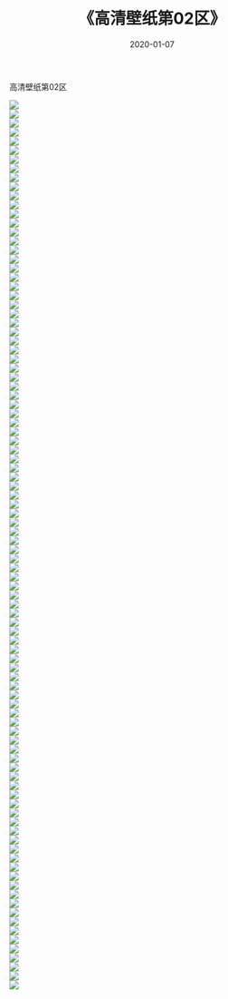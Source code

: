 ﻿---
layout: post
title:  《高清壁纸第02区》
date:   2020-01-07
img: http://img.660000.xyz/Sharelink/壁纸/高清壁纸/高清壁纸第02区/000.jpg
categories: [美女, 清纯, 唯美]
---

高清壁纸第02区

  ![](http://img.660000.xyz/Sharelink/壁纸/高清壁纸/高清壁纸第02区/001.jpg) <br> ![](http://img.660000.xyz/Sharelink/壁纸/高清壁纸/高清壁纸第02区/002.jpg) <br> ![](http://img.660000.xyz/Sharelink/壁纸/高清壁纸/高清壁纸第02区/003.jpg) <br> ![](http://img.660000.xyz/Sharelink/壁纸/高清壁纸/高清壁纸第02区/004.jpg) <br> ![](http://img.660000.xyz/Sharelink/壁纸/高清壁纸/高清壁纸第02区/005.jpg) <br> ![](http://img.660000.xyz/Sharelink/壁纸/高清壁纸/高清壁纸第02区/006.jpg) <br> ![](http://img.660000.xyz/Sharelink/壁纸/高清壁纸/高清壁纸第02区/007.jpg) <br> ![](http://img.660000.xyz/Sharelink/壁纸/高清壁纸/高清壁纸第02区/008.jpg) <br> ![](http://img.660000.xyz/Sharelink/壁纸/高清壁纸/高清壁纸第02区/009.jpg) <br> ![](http://img.660000.xyz/Sharelink/壁纸/高清壁纸/高清壁纸第02区/010.jpg) <br> ![](http://img.660000.xyz/Sharelink/壁纸/高清壁纸/高清壁纸第02区/011.jpg) <br> ![](http://img.660000.xyz/Sharelink/壁纸/高清壁纸/高清壁纸第02区/012.jpg) <br> ![](http://img.660000.xyz/Sharelink/壁纸/高清壁纸/高清壁纸第02区/013.jpg) <br> ![](http://img.660000.xyz/Sharelink/壁纸/高清壁纸/高清壁纸第02区/014.jpg) <br> ![](http://img.660000.xyz/Sharelink/壁纸/高清壁纸/高清壁纸第02区/015.jpg) <br> ![](http://img.660000.xyz/Sharelink/壁纸/高清壁纸/高清壁纸第02区/016.jpg) <br> ![](http://img.660000.xyz/Sharelink/壁纸/高清壁纸/高清壁纸第02区/017.jpg) <br> ![](http://img.660000.xyz/Sharelink/壁纸/高清壁纸/高清壁纸第02区/018.jpg) <br> ![](http://img.660000.xyz/Sharelink/壁纸/高清壁纸/高清壁纸第02区/019.jpg) <br> ![](http://img.660000.xyz/Sharelink/壁纸/高清壁纸/高清壁纸第02区/020.jpg) <br> ![](http://img.660000.xyz/Sharelink/壁纸/高清壁纸/高清壁纸第02区/021.jpg) <br> ![](http://img.660000.xyz/Sharelink/壁纸/高清壁纸/高清壁纸第02区/022.jpg) <br> ![](http://img.660000.xyz/Sharelink/壁纸/高清壁纸/高清壁纸第02区/023.jpg) <br> ![](http://img.660000.xyz/Sharelink/壁纸/高清壁纸/高清壁纸第02区/024.jpg) <br> ![](http://img.660000.xyz/Sharelink/壁纸/高清壁纸/高清壁纸第02区/025.jpg) <br> ![](http://img.660000.xyz/Sharelink/壁纸/高清壁纸/高清壁纸第02区/026.jpg) <br> ![](http://img.660000.xyz/Sharelink/壁纸/高清壁纸/高清壁纸第02区/027.jpg) <br> ![](http://img.660000.xyz/Sharelink/壁纸/高清壁纸/高清壁纸第02区/028.jpg) <br> ![](http://img.660000.xyz/Sharelink/壁纸/高清壁纸/高清壁纸第02区/029.jpg) <br> ![](http://img.660000.xyz/Sharelink/壁纸/高清壁纸/高清壁纸第02区/030.jpg) <br> ![](http://img.660000.xyz/Sharelink/壁纸/高清壁纸/高清壁纸第02区/031.jpg) <br> ![](http://img.660000.xyz/Sharelink/壁纸/高清壁纸/高清壁纸第02区/032.jpg) <br> ![](http://img.660000.xyz/Sharelink/壁纸/高清壁纸/高清壁纸第02区/033.jpg) <br> ![](http://img.660000.xyz/Sharelink/壁纸/高清壁纸/高清壁纸第02区/034.jpg) <br> ![](http://img.660000.xyz/Sharelink/壁纸/高清壁纸/高清壁纸第02区/035.jpg) <br> ![](http://img.660000.xyz/Sharelink/壁纸/高清壁纸/高清壁纸第02区/036.jpg) <br> ![](http://img.660000.xyz/Sharelink/壁纸/高清壁纸/高清壁纸第02区/037.jpg) <br> ![](http://img.660000.xyz/Sharelink/壁纸/高清壁纸/高清壁纸第02区/038.jpg) <br> ![](http://img.660000.xyz/Sharelink/壁纸/高清壁纸/高清壁纸第02区/039.jpg) <br> ![](http://img.660000.xyz/Sharelink/壁纸/高清壁纸/高清壁纸第02区/040.jpg) <br> ![](http://img.660000.xyz/Sharelink/壁纸/高清壁纸/高清壁纸第02区/041.jpg) <br> ![](http://img.660000.xyz/Sharelink/壁纸/高清壁纸/高清壁纸第02区/042.jpg) <br> ![](http://img.660000.xyz/Sharelink/壁纸/高清壁纸/高清壁纸第02区/043.jpg) <br> ![](http://img.660000.xyz/Sharelink/壁纸/高清壁纸/高清壁纸第02区/044.jpg) <br> ![](http://img.660000.xyz/Sharelink/壁纸/高清壁纸/高清壁纸第02区/045.jpg) <br> ![](http://img.660000.xyz/Sharelink/壁纸/高清壁纸/高清壁纸第02区/046.jpg) <br> ![](http://img.660000.xyz/Sharelink/壁纸/高清壁纸/高清壁纸第02区/047.jpg) <br> ![](http://img.660000.xyz/Sharelink/壁纸/高清壁纸/高清壁纸第02区/048.jpg) <br> ![](http://img.660000.xyz/Sharelink/壁纸/高清壁纸/高清壁纸第02区/049.jpg) <br> ![](http://img.660000.xyz/Sharelink/壁纸/高清壁纸/高清壁纸第02区/050.jpg) <br> ![](http://img.660000.xyz/Sharelink/壁纸/高清壁纸/高清壁纸第02区/051.jpg) <br> ![](http://img.660000.xyz/Sharelink/壁纸/高清壁纸/高清壁纸第02区/052.jpg) <br> ![](http://img.660000.xyz/Sharelink/壁纸/高清壁纸/高清壁纸第02区/053.jpg) <br> ![](http://img.660000.xyz/Sharelink/壁纸/高清壁纸/高清壁纸第02区/054.jpg) <br> ![](http://img.660000.xyz/Sharelink/壁纸/高清壁纸/高清壁纸第02区/055.jpg) <br> ![](http://img.660000.xyz/Sharelink/壁纸/高清壁纸/高清壁纸第02区/056.jpg) <br> ![](http://img.660000.xyz/Sharelink/壁纸/高清壁纸/高清壁纸第02区/057.jpg) <br> ![](http://img.660000.xyz/Sharelink/壁纸/高清壁纸/高清壁纸第02区/058.jpg) <br> ![](http://img.660000.xyz/Sharelink/壁纸/高清壁纸/高清壁纸第02区/059.jpg) <br> ![](http://img.660000.xyz/Sharelink/壁纸/高清壁纸/高清壁纸第02区/060.jpg) <br> ![](http://img.660000.xyz/Sharelink/壁纸/高清壁纸/高清壁纸第02区/061.jpg) <br> ![](http://img.660000.xyz/Sharelink/壁纸/高清壁纸/高清壁纸第02区/062.jpg) <br> ![](http://img.660000.xyz/Sharelink/壁纸/高清壁纸/高清壁纸第02区/063.jpg) <br> ![](http://img.660000.xyz/Sharelink/壁纸/高清壁纸/高清壁纸第02区/064.jpg) <br> ![](http://img.660000.xyz/Sharelink/壁纸/高清壁纸/高清壁纸第02区/065.jpg) <br> ![](http://img.660000.xyz/Sharelink/壁纸/高清壁纸/高清壁纸第02区/066.jpg) <br> ![](http://img.660000.xyz/Sharelink/壁纸/高清壁纸/高清壁纸第02区/067.jpg) <br> ![](http://img.660000.xyz/Sharelink/壁纸/高清壁纸/高清壁纸第02区/068.jpg) <br> ![](http://img.660000.xyz/Sharelink/壁纸/高清壁纸/高清壁纸第02区/069.jpg) <br> ![](http://img.660000.xyz/Sharelink/壁纸/高清壁纸/高清壁纸第02区/070.jpg) <br> ![](http://img.660000.xyz/Sharelink/壁纸/高清壁纸/高清壁纸第02区/071.jpg) <br> ![](http://img.660000.xyz/Sharelink/壁纸/高清壁纸/高清壁纸第02区/072.jpg) <br> ![](http://img.660000.xyz/Sharelink/壁纸/高清壁纸/高清壁纸第02区/073.jpg) <br> ![](http://img.660000.xyz/Sharelink/壁纸/高清壁纸/高清壁纸第02区/074.jpg) <br> ![](http://img.660000.xyz/Sharelink/壁纸/高清壁纸/高清壁纸第02区/075.jpg) <br> ![](http://img.660000.xyz/Sharelink/壁纸/高清壁纸/高清壁纸第02区/076.jpg) <br> ![](http://img.660000.xyz/Sharelink/壁纸/高清壁纸/高清壁纸第02区/077.jpg) <br> ![](http://img.660000.xyz/Sharelink/壁纸/高清壁纸/高清壁纸第02区/078.jpg) <br> ![](http://img.660000.xyz/Sharelink/壁纸/高清壁纸/高清壁纸第02区/079.jpg) <br> ![](http://img.660000.xyz/Sharelink/壁纸/高清壁纸/高清壁纸第02区/080.jpg) <br> ![](http://img.660000.xyz/Sharelink/壁纸/高清壁纸/高清壁纸第02区/081.jpg) <br> ![](http://img.660000.xyz/Sharelink/壁纸/高清壁纸/高清壁纸第02区/082.jpg) <br> ![](http://img.660000.xyz/Sharelink/壁纸/高清壁纸/高清壁纸第02区/083.jpg) <br> ![](http://img.660000.xyz/Sharelink/壁纸/高清壁纸/高清壁纸第02区/084.jpg) <br> ![](http://img.660000.xyz/Sharelink/壁纸/高清壁纸/高清壁纸第02区/085.jpg) <br> ![](http://img.660000.xyz/Sharelink/壁纸/高清壁纸/高清壁纸第02区/086.jpg) <br> ![](http://img.660000.xyz/Sharelink/壁纸/高清壁纸/高清壁纸第02区/087.jpg) <br> ![](http://img.660000.xyz/Sharelink/壁纸/高清壁纸/高清壁纸第02区/088.jpg) <br> ![](http://img.660000.xyz/Sharelink/壁纸/高清壁纸/高清壁纸第02区/089.jpg) <br> ![](http://img.660000.xyz/Sharelink/壁纸/高清壁纸/高清壁纸第02区/090.jpg) <br> ![](http://img.660000.xyz/Sharelink/壁纸/高清壁纸/高清壁纸第02区/091.jpg) <br> ![](http://img.660000.xyz/Sharelink/壁纸/高清壁纸/高清壁纸第02区/092.jpg) <br> ![](http://img.660000.xyz/Sharelink/壁纸/高清壁纸/高清壁纸第02区/093.jpg) <br> ![](http://img.660000.xyz/Sharelink/壁纸/高清壁纸/高清壁纸第02区/094.jpg) <br> ![](http://img.660000.xyz/Sharelink/壁纸/高清壁纸/高清壁纸第02区/095.jpg) <br> ![](http://img.660000.xyz/Sharelink/壁纸/高清壁纸/高清壁纸第02区/096.jpg) <br> ![](http://img.660000.xyz/Sharelink/壁纸/高清壁纸/高清壁纸第02区/097.jpg) <br> ![](http://img.660000.xyz/Sharelink/壁纸/高清壁纸/高清壁纸第02区/098.jpg) <br>